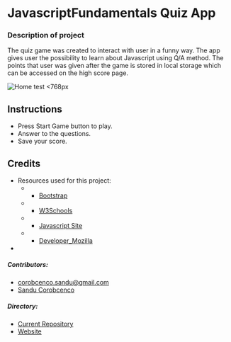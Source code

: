 # JavascriptFundamentals Quiz App

### Description of project

The quiz game was created to interact with user in a funny way. The app gives user the possibility to learn about Javascript using Q/A method. The points that user was given after the game is stored in local storage which can be accessed on the high score page. 






![Home test <768px]()




## Instructions
* Press Start Game button to play.
* Answer to the questions.
* Save your score.


## Credits
* Resources used for this project: 
    * - [Bootstrap](https://getbootstrap.com/)
    * - [W3Schools](https://www.w3schools.com/) 
    * - [Javascript Site](https://www.javascript.com/)
    * - [Developer_Mozilla](https://developer.mozilla.org/en-US/docs/Web/JavaScript)
*

##### Contributors:

* corobcenco.sandu@gmail.com
* [Sandu Corobcenco](https://github.com/SanduCorobcenco)
##### Directory:
* [Current Repository](https://github.com/MatacheMarius/Quiz-Game-JS)
* [Website](https://sanducorobcenco.github.io/H4_JavascriptFundamentals_QuizApp/)

